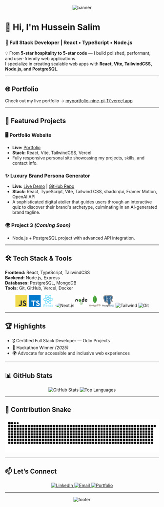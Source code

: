 <!-- Banner -->
<p align="center">
  <img src="https://capsule-render.vercel.app/api?type=waving&color=gradient&height=120&section=header&text=Hussein%20Salim&fontSize=40&animation=fadeIn&fontAlignY=35" alt="banner" />
</p>

# 👋 Hi, I'm Hussein Salim  

### 🚀 Full Stack Developer | React • TypeScript • Node.js  

💡 From **5-star hospitality to 5-star code** — I build polished, performant, and user-friendly web applications.  
I specialize in creating scalable web apps with **React, Vite, TailwindCSS, Node.js, and PostgreSQL**.  

---

## 🌐 Portfolio
Check out my live portfolio → [myportfolio-nine-pi-17.vercel.app](https://myportfolio-nine-pi-17.vercel.app)  

---

## 📌 Featured Projects  

### 🖥️ Portfolio Website  
- **Live:** [Portfolio](https://myportfolio-nine-pi-17.vercel.app)  
- **Stack:** React, Vite, TailwindCSS, Vercel  
- Fully responsive personal site showcasing my projects, skills, and contact info.  

### ✨ Luxury Brand Persona Generator
- **Live:** [Live Demo](https://luxury-brand-persona-generator.vercel.app) | [GitHub Repo](https://github.com/Hussein-Sonamreel/luxury-brand-persona-generator)
- **Stack:** React, TypeScript, Vite, Tailwind CSS, shadcn/ui, Framer Motion, OpenAI API
- A sophisticated digital atelier that guides users through an interactive quiz to discover their brand's archetype, culminating in an AI-generated brand tagline.

### 🌍 Project 3 *(Coming Soon)*  
- Node.js + PostgreSQL project with advanced API integration.

---

## 🛠️ Tech Stack & Tools  

**Frontend:** React, TypeScript, TailwindCSS  
**Backend:** Node.js, Express  
**Databases:** PostgreSQL, MongoDB  
**Tools:** Git, GitHub, Vercel, Docker  

<p align="center">
  <img src="https://raw.githubusercontent.com/devicons/devicon/master/icons/javascript/javascript-original.svg" alt="JavaScript" width="40" height="40"/>
  <img src="https://raw.githubusercontent.com/devicons/devicon/master/icons/typescript/typescript-original.svg" alt="TypeScript" width="40" height="40"/>
  <img src="https://raw.githubusercontent.com/devicons/devicon/master/icons/react/react-original-wordmark.svg" alt="React" width="40" height="40"/>
  <img src="https://cdn.jsdelivr.net/gh/devicons/devicon/icons/nextjs/nextjs-original.svg" alt="Next.js" width="40" height="40" style="background:white; border-radius:50%;"/>
  <img src="https://raw.githubusercontent.com/devicons/devicon/master/icons/nodejs/nodejs-original-wordmark.svg" alt="Node.js" width="40" height="40"/>
  <img src="https://raw.githubusercontent.com/devicons/devicon/master/icons/mongodb/mongodb-original-wordmark.svg" alt="MongoDB" width="40" height="40"/>
  <img src="https://raw.githubusercontent.com/devicons/devicon/master/icons/postgresql/postgresql-original-wordmark.svg" alt="PostgreSQL" width="40" height="40"/>
  <img src="https://www.vectorlogo.zone/logos/tailwindcss/tailwindcss-icon.svg" alt="Tailwind" width="40" height="40"/>
  <img src="https://www.vectorlogo.zone/logos/git-scm/git-scm-icon.svg" alt="Git" width="40" height="40"/>
</p>

---

## 🏆 Highlights  
- 🎖 Certified Full Stack Developer — Odin Projects  
- 🥇 Hackathon Winner *(2025)*  
- 🌍 Advocate for accessible and inclusive web experiences  

---

## 📊 GitHub Stats  

<p align="center">
  <img src="https://github-readme-stats.vercel.app/api?username=Hussein-Sonamreel&show_icons=true&theme=dracula&count_private=true" alt="GitHub Stats" />
  <img src="https://github-readme-stats.vercel.app/api/top-langs/?username=Hussein-Sonamreel&layout=compact&theme=dracula" alt="Top Languages" />
</p>

---

## 🐍 Contribution Snake  

![Snake animation](https://github.com/Hussein-Sonamreel/Hussein-Sonamreel/blob/output/github-contribution-grid-snake.svg)


---

## 📫 Let’s Connect  

<p align="center">
  <a href="https://linkedin.com/in/YOUR-LINKEDIN" target="_blank">
    <img src="https://img.shields.io/badge/LinkedIn-Connect-0077B5?style=for-the-badge&logo=linkedin" alt="LinkedIn"/>
  </a>
  <a href="mailto:2025salimh@gmail.com">
    <img src="https://img.shields.io/badge/Email-Say_Hello-D14836?style=for-the-badge&logo=gmail" alt="Email"/>
  </a>
  <a href="https://myportfolio-nine-pi-17.vercel.app" target="_blank">
    <img src="https://img.shields.io/badge/Portfolio-View_Live-000000?style=for-the-badge&logo=vercel" alt="Portfolio"/>
  </a>
</p>

---

<p align="center">
  <img src="https://capsule-render.vercel.app/api?type=waving&color=gradient&height=120&section=footer" alt="footer" />
</p>
